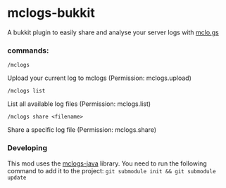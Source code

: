 # mclogs-bukkit
A bukkit plugin to easily share and analyse your server logs with [mclo.gs](https://mclo.gs)


### commands:
    /mclogs
Upload your current log to mclogs (Permission: mclogs.upload)
    
    /mclogs list
List all available log files (Permission: mclogs.list)

    /mclogs share <filename>
Share a specific log file (Permission: mclogs.share)

### Developing
This mod uses the [mclogs-java](https://github.com/aternosorg/mclogs-java) library.
You need to run the following command to add it to the project:
`git submodule init && git submodule update`